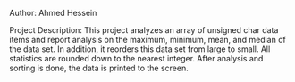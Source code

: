 Author: Ahmed Hessein

Project Description: This project analyzes an array of unsigned char data items and report analysis on the maximum, minimum, mean, and median of the data set. In addition, it reorders this data set from large to small. All statistics are rounded down to the nearest integer. After analysis and sorting is done, the data is printed to the screen.
